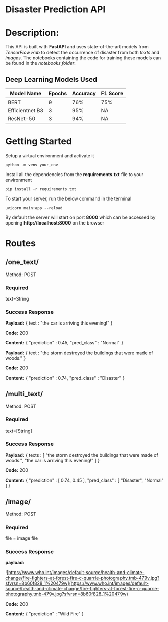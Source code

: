 # Disaster Prediction API

# Description:

This API is built with **FastAPI** and uses state-of-the-art models from _TensorFlow Hub_ to detect the occurrence of disaster from both _texts_ and _images_. The notebooks containing the code for training these models can be found in the _notebooks folder_.

## Deep Learning Models Used

| Model Name      | Epochs | Accuracy | F1 Score |
| --------------- | ------ | -------- | -------- |
| BERT            | 9      | 76%      | 75%      |
| Efficientnet B3 | 3      | 95%      | NA       |
| ResNet-50       | 3      | 94%      | NA       |

# Getting Started

Setup a virtual environment and activate it

```
python -m venv your_env
```

Install all the dependencies from the **requirements.txt** file to your environment

```
pip install -r requirements.txt
```

To start your server, run the below command in the terminal

```
uvicorn main:app --reload
```

By default the server will start on port **8000** which can be accessed by opening **http://localhost:8000** on the browser

# Routes

## /one_text/

Method: POST

### **Required**

text=String

### **Success Response**

**Payload:** { text : "the car is arriving this evening!" }

**Code:** 200

**Content:** { "prediction" : 0.45, "pred_class" : "Normal" }

**Payload:** { text : "the storm destroyed the buildings that were made of woods." }

**Code:** 200

**Content:** { "prediction" : 0.74, "pred_class" : "Disaster" }

## /multi_text/

Method: POST

### **Required**

text=[String]

### **Success Response**

**Payload:** { texts : [ "the storm destroyed the buildings that were made of woods.", "the car is arriving this evening!" ] }

**Code:** 200

**Content:** { "prediction" : [ 0.74, 0.45 ], "pred_class" : [ "Disaster", "Normal" ] }

## /image/

Method: POST

### **Required**

file = image file

### **Success Response**

**payload:**

![https://www.who.int/images/default-source/health-and-climate-change/fire-fighters-at-forest-fire-c-quarrie-photography.tmb-479v.jpg?sfvrsn=8b60f828_1%20479w](https://www.who.int/images/default-source/health-and-climate-change/fire-fighters-at-forest-fire-c-quarrie-photography.tmb-479v.jpg?sfvrsn=8b60f828_1%20479w)

**Code:** 200

**Content:** { "prediction" : "Wild Fire" }
